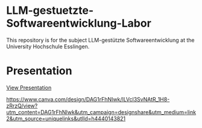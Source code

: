 # LLM-gestuetzte-Softwareentwicklung-Labor
This repository is for the subject LLM-gestützte Softwareentwicklung at the University Hochschule Esslingen.

# Presentation
[View Presentation](https://www.canva.com/design/DAG1rFhNIwk/lLVcl3SvNAtR_1H8-zRrzQ/view?utm_content=DAG1rFhNIwk&utm_campaign=designshare&utm_medium=link2&utm_source=uniquelinks&utlId=h4440143821)


https://www.canva.com/design/DAG1rFhNIwk/lLVcl3SvNAtR_1H8-zRrzQ/view?utm_content=DAG1rFhNIwk&utm_campaign=designshare&utm_medium=link2&utm_source=uniquelinks&utlId=h4440143821
